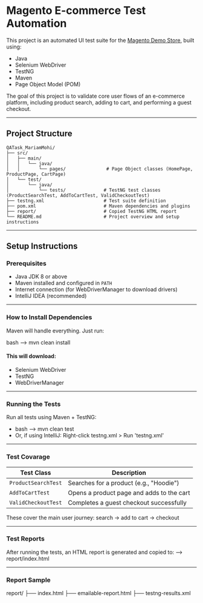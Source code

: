 # Magento E-commerce Test Automation

This project is an automated UI test suite for the [Magento Demo Store](https://magento.softwaretestingboard.com/), built using:

- Java
- Selenium WebDriver
- TestNG
- Maven
- Page Object Model (POM)

The goal of this project is to validate core user flows of an e-commerce platform, including product search, adding to cart, and performing a guest checkout.

---

## Project Structure

```
QATask_MariamMohi/
├── src/
│   ├── main/
│   │   └── java/
│   │       └── pages/               # Page Object classes (HomePage, ProductPage, CartPage)
│   └── test/
│       └── java/
│           └── tests/              # TestNG test classes (ProductSearchTest, AddToCartTest, ValidCheckoutTest)
├── testng.xml                      # Test suite definition
├── pom.xml                         # Maven dependencies and plugins
├── report/                         # Copied TestNG HTML report
└── README.md                       # Project overview and setup instructions

```

---

## Setup Instructions

### Prerequisites

- Java JDK 8 or above
- Maven installed and configured in `PATH`
- Internet connection (for WebDriverManager to download drivers)
- IntelliJ IDEA (recommended)

---

### How to Install Dependencies

Maven will handle everything. Just run:

bash --> mvn clean install 

#### This will download:
- Selenium WebDriver
- TestNG
- WebDriverManager

---

### Running the Tests

Run all tests using Maven + TestNG:

- bash --> mvn clean test
- Or, if using IntelliJ: Right-click testng.xml > Run 'testng.xml'

---

### Test Covarage

| Test Class          | Description                               |
| ------------------- | ----------------------------------------- |
| `ProductSearchTest` | Searches for a product (e.g., "Hoodie")   |
| `AddToCartTest`     | Opens a product page and adds to the cart |
| `ValidCheckoutTest` | Completes a guest checkout successfully   |

These cover the main user journey: search → add to cart → checkout 

---

### Test Reports

After running the tests, an HTML report is generated and copied to:
--> report/index.html

---

### Report Sample

report/
├── index.html
├── emailable-report.html
├── testng-results.xml
